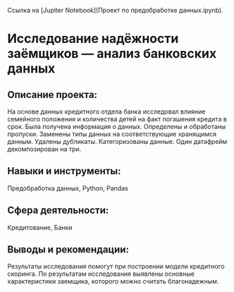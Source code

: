 Ссылка на [Jupiter Notebook](Проект по предобработке данных.ipynb).

# Исследование надёжности заёмщиков — анализ банковских данных

## Описание проекта:

На основе данных кредитного отдела банка исследовал влияние семейного положения и
количества детей на факт погашения кредита в срок. Была получена информация о
данных. Определены и обработаны пропуски. Заменены типы данных на соответствующие
хранящимся данным. Удалены дубликаты. Категоризованы данные. Один датафрейм декомпозирован на три.

## Навыки и инструменты:

Предобработка данных, Python, Pandas

## Сфера деятельности:

Кредитование, Банки

## Выводы и рекомендации:

Результаты исследования помогут при построении модели кредитного скоринга. 
По результатам исследования выявлены основные характеристики заемщика, которого можно считать благонадежным.


